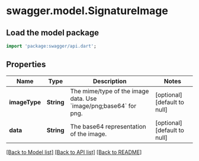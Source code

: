 # swagger.model.SignatureImage

## Load the model package
```dart
import 'package:swagger/api.dart';
```

## Properties
Name | Type | Description | Notes
------------ | ------------- | ------------- | -------------
**imageType** | **String** | The mime/type of the image data. Use &#x60;image/png;base64&#x60; for png. | [optional] [default to null]
**data** | **String** | The base64 representation of the image. | [optional] [default to null]

[[Back to Model list]](../README.md#documentation-for-models) [[Back to API list]](../README.md#documentation-for-api-endpoints) [[Back to README]](../README.md)

